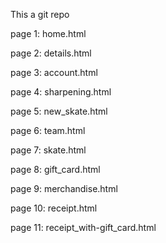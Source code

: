 This a git repo

page 1:  home.html

page 2: details.html

page 3: account.html

page 4: sharpening.html

page 5: new_skate.html

page 6: team.html

page 7: skate.html

page 8: gift_card.html

page 9: merchandise.html

page 10: receipt.html

page 11: receipt_with-gift_card.html
